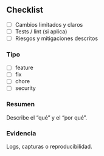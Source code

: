 ﻿## Checklist
- [ ] Cambios limitados y claros
- [ ] Tests / lint (si aplica)
- [ ] Riesgos y mitigaciones descritos

### Tipo
- [ ] feature
- [ ] fix
- [ ] chore
- [ ] security

### Resumen
Describe el “qué” y el “por qué”.

### Evidencia
Logs, capturas o reproducibilidad.
